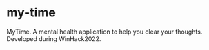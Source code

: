 # my-time
MyTime. A mental health application to help you clear your thoughts. Developed during WinHack2022.
